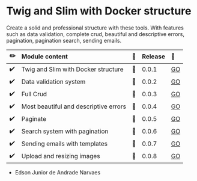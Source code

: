 # Twig and Slim with Docker structure
Create a solid and professional structure with these tools. With features such as data validation, complete crud, beautiful and descriptive errors, pagination, pagination search, sending emails.


|   :pencil2:                | Module content                                | :construction:             | Release                    | :rocket:                   |
|:---------------------------|:----------------------------------------------|:---------------------------|:---------------------------|:---------------------------|
| :heavy_check_mark:         | Twig and Slim with Docker structure           | :bookmark:                 |0.0.1                       |[GO](https://github.com/edsonjuniornarvaes/twig-slim-docker-structure/releases/tag/0.0.1) 
| :heavy_check_mark:         | Data validation system                        | :bookmark:                 |0.0.2                       |[GO](https://github.com/edsonjuniornarvaes/twig-slim-docker-structure/releases/tag/0.0.2)
| :heavy_check_mark:         | Full Crud                                     | :bookmark:                 |0.0.3                       |[GO](https://github.com/edsonjuniornarvaes/twig-slim-docker-structure/releases/tag/0.0.3)
| :heavy_check_mark:         | Most beautiful and descriptive errors         | :bookmark:                 |0.0.4                       |[GO](https://github.com/edsonjuniornarvaes/twig-slim-docker-structure/releases/tag/0.0.4)
| :heavy_check_mark:         | Paginate                                      | :bookmark:                 |0.0.5                       |[GO](https://github.com/edsonjuniornarvaes/twig-slim-docker-structure/releases/tag/0.0.5)
| :heavy_check_mark:         | Search system with pagination                 | :bookmark:                 |0.0.6                       |[GO](https://github.com/edsonjuniornarvaes/twig-slim-docker-structure/releases/tag/0.0.6)
| :heavy_check_mark:         | Sending emails with templates                 | :bookmark:                 |0.0.7                       |[GO](https://github.com/edsonjuniornarvaes/twig-slim-docker-structure/releases/tag/0.0.7)
| :heavy_check_mark:         | Upload and resizing images                    | :bookmark:                 |0.0.8                       |[GO](https://github.com/edsonjuniornarvaes/twig-slim-docker-structure/releases/tag/0.0.8)

- Edson Junior de Andrade Narvaes
